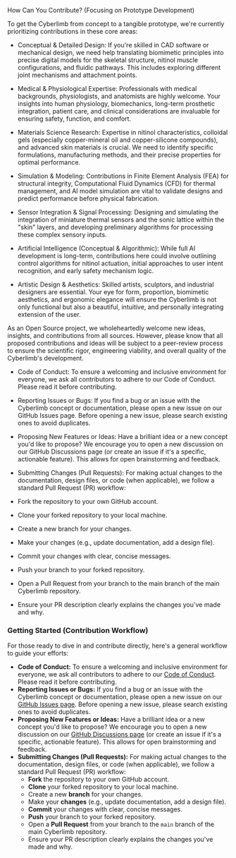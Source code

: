 How Can You Contribute? (Focusing on Prototype Development)

To get the Cyberlimb from concept to a tangible prototype, we're currently prioritizing contributions in these core areas:

- Conceptual & Detailed Design: If you're skilled in CAD software or mechanical design, we need help translating biomimetic principles into precise digital models for the skeletal structure, nitinol muscle configurations, and fluidic pathways. This includes exploring different joint mechanisms and attachment points.

- Medical & Physiological Expertise: Professionals with medical backgrounds, physiologists, and anatomists are highly welcome. Your insights into human physiology, biomechanics, long-term prosthetic integration, patient care, and clinical considerations are invaluable for ensuring safety, function, and comfort.

- Materials Science Research: Expertise in nitinol characteristics, colloidal gels (especially copper-mineral oil and copper-silicone compounds), and advanced skin materials is crucial. We need to identify specific formulations, manufacturing methods, and their precise properties for optimal performance.

- Simulation & Modeling: Contributions in Finite Element Analysis (FEA) for structural integrity, Computational Fluid Dynamics (CFD) for thermal management, and AI model simulation are vital to validate designs and predict performance before physical fabrication.

- Sensor Integration & Signal Processing: Designing and simulating the integration of miniature thermal sensors and the sonic lattice within the "skin" layers, and developing preliminary algorithms for processing these complex sensory inputs.

- Artificial Intelligence (Conceptual & Algorithmic): While full AI development is long-term, contributions here could involve outlining control algorithms for nitinol actuation, initial approaches to user intent recognition, and early safety mechanism logic.

- Artistic Design & Aesthetics: Skilled artists, sculptors, and industrial designers are essential. Your eye for form, proportion, biomimetic aesthetics, and ergonomic elegance will ensure the Cyberlimb is not only functional but also a beautiful, intuitive, and personally integrating extension of the user.

As an Open Source project, we wholeheartedly welcome new ideas, insights, and contributions from all sources. However, please know that all proposed contributions and ideas will be subject to a peer-review process to ensure the scientific rigor, engineering viability, and overall quality of the Cyberlimb's development.

- Code of Conduct: To ensure a welcoming and inclusive environment for everyone, we ask all contributors to adhere to our Code of Conduct. Please read it before contributing.

- Reporting Issues or Bugs: If you find a bug or an issue with the Cyberlimb concept or documentation, please open a new issue on our GitHub Issues page. Before opening a new issue, please search existing ones to avoid duplicates.

- Proposing New Features or Ideas: Have a brilliant idea or a new concept you'd like to propose? We encourage you to open a new discussion on our GitHub Discussions page (or create an issue if it's a specific, actionable feature). This allows for open brainstorming and feedback.

- Submitting Changes (Pull Requests): For making actual changes to the documentation, design files, or code (when applicable), we follow a standard Pull Request (PR) workflow:

- Fork the repository to your own GitHub account.
- Clone your forked repository to your local machine.
- Create a new branch for your changes.
- Make your changes (e.g., update documentation, add a design file).
- Commit your changes with clear, concise messages.
- Push your branch to your forked repository.
- Open a Pull Request from your branch to the main branch of the main Cyberlimb repository.
- Ensure your PR description clearly explains the changes you've made and why.

### Getting Started (Contribution Workflow)

For those ready to dive in and contribute directly, here's a general workflow to guide your efforts:

* **Code of Conduct:** To ensure a welcoming and inclusive environment for everyone, we ask all contributors to adhere to our [Code of Conduct](CODE_OF_CONDUCT.md). Please read it before contributing.
* **Reporting Issues or Bugs:** If you find a bug or an issue with the Cyberlimb concept or documentation, please open a new issue on our [GitHub Issues page](https://github.com/Joshakeats/Cyberlimb/issues). Before opening a new issue, please search existing ones to avoid duplicates.
* **Proposing New Features or Ideas:** Have a brilliant idea or a new concept you'd like to propose? We encourage you to open a new discussion on our [GitHub Discussions page](https://github.com/Joshakeats/Cyberlimb/discussions) (or create an issue if it's a specific, actionable feature). This allows for open brainstorming and feedback.
* **Submitting Changes (Pull Requests):** For making actual changes to the documentation, design files, or code (when applicable), we follow a standard Pull Request (PR) workflow:
    * **Fork** the repository to your own GitHub account.
    * **Clone** your forked repository to your local machine.
    * Create a new **branch** for your changes.
    * Make your **changes** (e.g., update documentation, add a design file).
    * **Commit** your changes with clear, concise messages.
    * **Push** your branch to your forked repository.
    * Open a **Pull Request** from your branch to the `main` branch of the main Cyberlimb repository.
    * Ensure your PR description clearly explains the changes you've made and why.
